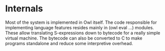 # Internals

Most of the system is implemented in Owl itself. The code responsible for implementing language 
features resides mainly in (owl eval ...) modules. These allow translating S-expressions down to 
bytecode for a really simple virtual machine. The bytecode can also be converted to C to make 
programs standalone and reduce some interpretive overhead.

